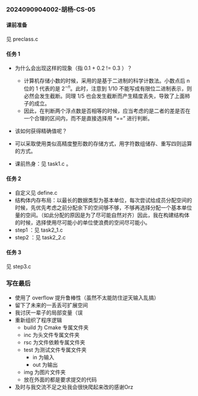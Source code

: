 ### 2024090904002-胡杨-CS-05 

#### 课前准备

见 preclass.c

#### 任务 1

- 为什么会出现这样的现象（指 0.1 + 0.2 != 0.3 ）？
  - 计算机存储小数的时候，采用的是基于二进制的科学计数法。小数点后 n 位的 1 代表的是 $2^{-n}$。此时，注意到 $1/10$ 不能写成有限位二进制表示，则必然会发生截断。同理 $1/5$ 也会发生截断而产生精度丢失，导致了上面柿子的成立。
  - 因此，在判断两个浮点数是否相等的时候，应当考虑的是二者的差是否在一个合理的区间内，而不是直接选择用 “==” 进行判断。
-  该如何获得精确值呢？
  - 可以采取使用类似高精度整形数的存储方式，用字符数组储存、重写四则运算的方式。

- 课前热身：见 task1.c 。

#### 任务 2

- 自定义见 define.c 
- 结构体内存布局：以最长的数据类型为基本单位，每次尝试给成员分配空间的时候，先优先考虑之前分配余下的空间够不够，不够再选择分配一个基本单位量的空间。（如此分配的原因是为了尽可能自然对齐）因此，我在构建结构体的时候，选择使用尽可能小的单位使浪费的空间尽可能小。
- step1 ：见 task2_1.c
- step2 ：见 task2_2.c

#### 任务 3 

见 step3.c



### 写在最后

- 使用了 overflow 提升鲁棒性（虽然不太能防住逆天输入乱搞）
- 留下了未来的一丢丢可扩展空间
- 我讨厌一辈子的局部变量（误
- 重新组织了程序逻辑
  - build 为 Cmake 专属文件夹
  - inc 为头文件专属文件夹
  - rsc 为文件依赖专属文件夹
  - test 为测试文件专属文件夹
    - in 为输入
    - out 为输出
  - img 为图片文件夹
  - 放在外面的都是要求提交的代码
- 及时与我交流不足之处我会很快爬起来改的感谢Orz
